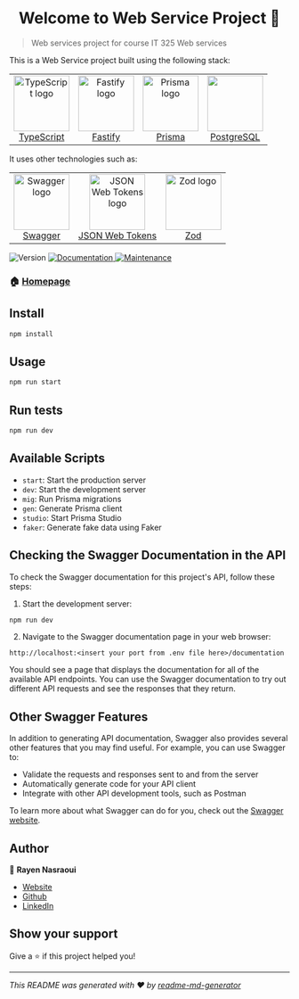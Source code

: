<h1 align="center">Welcome to Web Service Project 👋</h1>

> Web services project for course IT 325 Web services

This is a Web Service project built using the following stack:

<table >
    <tr>
        <td align="center" margin= "0 20px 0 20px">
            <a href="https://www.typescriptlang.org/">
                <img src="https://raw.githubusercontent.com/R4Y-repo/web_services_project/master/img/logos/typescript.png" alt="TypeScript logo" width="100">
                <br>
                TypeScript
            </a>
        </td>
        <td align="center" margin= "0 20px 0 20px">
            <a href="https://www.fastify.io/">
                <img src="https://raw.githubusercontent.com/R4Y-repo/web_services_project/master/img/logos/fastify.png" alt="Fastify logo" width="100">
                <br>
                Fastify
            </a>
        </td>
        <td align="center" margin= "0 20px 0 20px">
            <a href="https://www.prisma.io/">
                <img src="https://raw.githubusercontent.com/R4Y-repo/web_services_project/master/img/logos/prisma.png" alt="Prisma logo" width="100">
                <br>
                Prisma
            </a>
        </td>
        <td align="center"  margin=" 0 20px 0 20px">
            <a href="https://www.postgresql.org/">
                <img src="https://raw.githubusercontent.com/R4Y-repo/web_services_project/master/img/logos/postgres.png" width="100">
                <br>
                PostgreSQL
            </a>
        </td>
    </tr>
</table>

It uses other technologies such as:

<table >
    <tr>
        <td align="center" margin= "0 20px 0 20px">
            <a href="https://swagger.io/">
                <img src="https://raw.githubusercontent.com/R4Y-repo/web_services_project/master/img/logos/swagger.png" alt="Swagger logo" width="100">
                <br>
                Swagger
            </a>
        </td>
        <td align="center" margin= "0 20px 0 20px">
            <a href="https://jwt.io/">
                <img src="https://raw.githubusercontent.com/R4Y-repo/web_services_project/master/img/logos/jwt.png" alt="JSON Web Tokens logo" width="100">
                <br>
                JSON Web Tokens
            </a>
        </td>
        <td align="center" margin= "0 20px 0 20px">
            <a href="https://zod.dev/">
                <img src="https://raw.githubusercontent.com/R4Y-repo/web_services_project/master/img/logos/zod.svg" alt="Zod logo" width="100">
                <br>
                Zod
            </a>
        </td>
    </tr>
</table>

<p>
  <img alt="Version" src="https://img.shields.io/badge/version-1.0.0-blue.svg?cacheSeconds=2592000" />
  <a href="https://github.com/R4Y-repo/web_services_project#readme" target="_blank">
    <img alt="Documentation" src="https://img.shields.io/badge/documentation-yes-brightgreen.svg" />
  </a>
  <a href="https://github.com/R4Y-repo/web_services_project/graphs/commit-activity" target="_blank">
    <img alt="Maintenance" src="https://img.shields.io/badge/Maintained%3F-yes-green.svg" />
  </a>
</p>


### 🏠 [Homepage](https://github.com/R4Y-repo/web_services_project#readme)

## Install

```sh
npm install
```

## Usage

```sh
npm run start
```

## Run tests

```sh
npm run dev
```

## Available Scripts

- `start`: Start the production server
- `dev`: Start the development server
- `mig`: Run Prisma migrations
- `gen`: Generate Prisma client
- `studio`: Start Prisma Studio
- `faker`: Generate fake data using Faker

## Checking the Swagger Documentation in the API

To check the Swagger documentation for this project's API, follow these steps:

1. Start the development server:

```sh 
npm run dev
```

2. Navigate to the Swagger documentation page in your web browser:

`http://localhost:<insert your port from .env file here>/documentation`

You should see a page that displays the documentation for all of the available API endpoints. You can use the Swagger documentation to try out different API requests and see the responses that they return.

## Other Swagger Features

In addition to generating API documentation, Swagger also provides several other features that you may find useful. For example, you can use Swagger to:

- Validate the requests and responses sent to and from the server
- Automatically generate code for your API client
- Integrate with other API development tools, such as Postman

To learn more about what Swagger can do for you, check out the [Swagger website](https://swagger.io/).

## Author

👤 **Rayen Nasraoui**

* [Website](https://r4y-repo.github.io/)
* [Github](https://github.com/R4Y-repo)
* [LinkedIn](https://linkedin.com/in/https:\/\/www.linkedin.com\/in\/rayen-nasraoui-603b22203\/)

## Show your support

Give a ⭐️ if this project helped you!

***
_This README was generated with ❤️ by [readme-md-generator](https://github.com/kefranabg/readme-md-generator)_